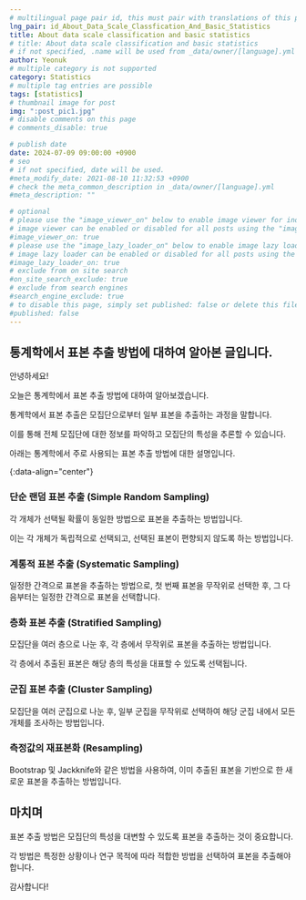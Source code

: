 ```yaml
---
# multilingual page pair id, this must pair with translations of this page. (This name must be unique)
lng_pair: id_About_Data_Scale_Classfication_And_Basic_Statistics
title: About data scale classification and basic statistics
# title: About data scale classification and basic statistics
# if not specified, .name will be used from _data/owner/[language].yml
author: Yeonuk
# multiple category is not supported
category: Statistics
# multiple tag entries are possible
tags: [statistics]
# thumbnail image for post
img: ":post_pic1.jpg"
# disable comments on this page
# comments_disable: true

# publish date
date: 2024-07-09 09:00:00 +0900
# seo
# if not specified, date will be used.
#meta_modify_date: 2021-08-10 11:32:53 +0900
# check the meta_common_description in _data/owner/[language].yml
#meta_description: ""

# optional
# please use the "image_viewer_on" below to enable image viewer for individual pages or posts (_posts/ or [language]/_posts folders).
# image viewer can be enabled or disabled for all posts using the "image_viewer_posts: true" setting in _data/conf/main.yml.
#image_viewer_on: true
# please use the "image_lazy_loader_on" below to enable image lazy loader for individual pages or posts (_posts/ or [language]/_posts folders).
# image lazy loader can be enabled or disabled for all posts using the "image_lazy_loader_posts: true" setting in _data/conf/main.yml.
#image_lazy_loader_on: true
# exclude from on site search
#on_site_search_exclude: true
# exclude from search engines
#search_engine_exclude: true
# to disable this page, simply set published: false or delete this file
#published: false
---
```


<!-- outline-start -->

## 통계학에서 표본 추출 방법에 대하여 알아본 글입니다.

안녕하세요!

오늘은 통계학에서 표본 추출 방법에 대하여 알아보겠습니다.

통계학에서 표본 추출은 모집단으로부터 일부 표본을 추출하는 과정을 말합니다.

이를 통해 전체 모집단에 대한 정보를 파악하고 모집단의 특성을 추론할 수 있습니다.

아래는 통계학에서 주로 사용되는 표본 추출 방법에 대한 설명입니다.

{:data-align="center"}

<!-- outline-end -->

### 단순 랜덤 표본 추출 (Simple Random Sampling)

각 개체가 선택될 확률이 동일한 방법으로 표본을 추출하는 방법입니다.

이는 각 개체가 독립적으로 선택되고, 선택된 표본이 편향되지 않도록 하는 방법입니다.

### 계통적 표본 추출 (Systematic Sampling)

일정한 간격으로 표본을 추출하는 방법으로, 첫 번째 표본을 무작위로 선택한 후, 그 다음부터는 일정한 간격으로 표본을 선택합니다.

### 층화 표본 추출 (Stratified Sampling)

모집단을 여러 층으로 나눈 후, 각 층에서 무작위로 표본을 추출하는 방법입니다.

각 층에서 추출된 표본은 해당 층의 특성을 대표할 수 있도록 선택됩니다.

### 군집 표본 추출 (Cluster Sampling)

모집단을 여러 군집으로 나눈 후, 일부 군집을 무작위로 선택하여 해당 군집 내에서 모든 개체를 조사하는 방법입니다.

### 측정값의 재표본화 (Resampling)

Bootstrap 및 Jackknife와 같은 방법을 사용하여, 이미 추출된 표본을 기반으로 한 새로운 표본을 추출하는 방법입니다.

## 마치며

표본 추출 방법은 모집단의 특성을 대변할 수 있도록 표본을 추출하는 것이 중요합니다.

각 방법은 특정한 상황이나 연구 목적에 따라 적합한 방법을 선택하여 표본을 추출해야 합니다.

감사합니다!
